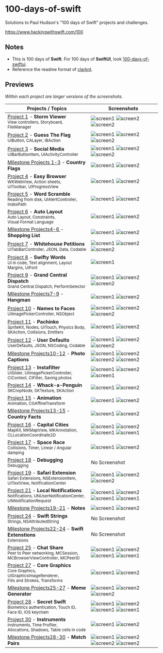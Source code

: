 # 100-days-of-swift

Solutions to Paul Hudson's "100 days of Swift" projects and challenges.

https://www.hackingwithswift.com/100

## Notes
- This is 100 days of **Swift**. For 100 days of **SwiftUI**, look [100-days-of-swiftui](https://github.com/fauzandwip/100-days-of-swiftui). 
- Reference the readme format of [clarknt](https://github.com/clarknt).

## Previews

*Within each project are larger versions of the screenshots.*

Projects / Topics  |  Screenshots
--- | ---
[Project 1](01_Project1) - __Storm Viewer__ <br/><sub> View controllers, Storyboard, FileManager </sub> | ![screen1](01_Project1/screenshots/small/screen01.png) ![screen2](01_Project1/screenshots/small/screen02.png) ![screen2](01_Project1/screenshots/small/screen03.png) |
[Project 2](02_Project1) - __Guess The Flag__ <br/><sub> UIButton, CALayer, IBAction </sub> | ![screen1](02_Project2/screenshots/small/screen01.png) ![screen2](02_Project2/screenshots/small/screen02.png) ![screen2](02_Project2/screenshots/small/screen03.png) |
[Project 3](03_Project3) - __Social Media__ <br/><sub> UIBarButtonItem, UIActivityController </sub> | ![screen1](03_Project3/screenshots/small/screen01.png) ![screen2](03_Project3/screenshots/small/screen02.png) ![screen2](03_Project3/screenshots/small/screen03.png) |
[Milestone Projects 1-3](04_Milestone-Projects1-3) - __Country Flags__ <br/><sub>  </sub> | ![screen1](04_Milestone-Projects1-3/screenshots/small/screen01.png) ![screen2](04_Milestone-Projects1-3/screenshots/small/screen02.png) |
[Project 4](05_Project4) - __Easy Browser__ <br/><sub> WKWebView, Action sheets, </sub> <br/><sub>UIToolbar, UIProgressView</sub> | ![screen1](05_Project4/screenshots/small/screen01.png) ![screen2](05_Project4/screenshots/small/screen02.png) |
[Project 5](06_Project5) - __Word Scramble__ <br/><sub> Reading from disk, UIAlertController, IndexPath </sub> | ![screen1](06_Project5/screenshots/small/screen01.png) ![screen2](06_Project5/screenshots/small/screen02.png) |
[Project 6](07_Project6) - __Auto Layout__ <br/><sub> Auto Layout, Constraints, </sub> <br/><sub>Visual Format Language</sub> | ![screen1](07_Project6/screenshots/small/screen01.png) ![screen2](07_Project6/screenshots/small/screen02.png) |
[Milestone Projects4-6 ](08_Milestone-Projecst4-6) - __Shopping List__ <br/><sub>  </sub> | ![screen1](08_Milestone-Projects4-6/screenshots/small/screen01.png) ![screen2](08_Milestone-Projects4-6/screenshots/small/screen02.png) |
[Project 7](09_Project7) - __Whitehouse Petitions__ <br/><sub> UITabBarController, JSON, Data, Codable </sub> | ![screen1](09_Project7/screenshots/small/screen01.png) ![screen2](09_Project7/screenshots/small/screen02.png) ![screen2](09_Project7/screenshots/small/screen03.png) |
[Project 8](10_Project8) - __Swifty Words__ <br/><sub> UI in code, Text alignment, Layout Margins, UIFont </sub> | ![screen1](10_Project8/screenshots/small/screen01.png) |
[Project 9](11_Project9) - __Grand Central Dispatch__ <br/><sub> Grand Central Dispatch, PerformSelector </sub> | ![screen1](11_Project9/screenshots/small/screen01.png) ![screen2](11_Project9/screenshots/small/screen02.png) ![screen2](11_Project9/screenshots/small/screen03.png) |
[Milestone Projects7-9](12_Milestone-Projects7-9) - __Hangman__ <br/><sub>  </sub> | ![screen1](12_Milestone-Projects7-9/screenshots/small/screen01.png) ![screen2](12_Milestone-Projects7-9/screenshots/small/screen02.png) |
[Project 10](13_Project10) - __Names to Faces__ <br/><sub> UIImagePickerController, NSObject </sub> | ![screen1](13_Project10/screenshots/small/screen01.png) ![screen2](13_Project10/screenshots/small/screen02.png) ![screen2](13_Project10/screenshots/small/screen03.png) |
[Project 11](14_Project11) - __Pachinko__ <br/><sub> SpriteKit, Nodes, UITouch, Physics Body,</sub> <br/><sub>SKAction, Collisions, Emitters</sub> | ![screen1](14_Project11/screenshots/small/screen01.png) ![screen2](14_Project11/screenshots/small/screen02.png) |
[Project 12](15_Project12) - __User Defaults__ <br/><sub> UserDefaults, JSON, NSCoding, Codable </sub> | ![screen1](15_Project12/screenshots/small/screen01.png) ![screen2](15_Project12/screenshots/small/screen02.png) ![screen2](15_Project12/screenshots/small/screen03.png) |
[Milestone Projects10-12](16_Milestone-Projects10-12) - __Photo Captions__ <br/><sub>  </sub> | ![screen1](16_Milestone-Projects10-12/screenshots/small/screen01.png) ![screen2](16_Milestone-Projects10-12/screenshots/small/screen02.png) ![screen2](16_Milestone-Projects10-12/screenshots/small/screen03.png) ![screen2](16_Milestone-Projects10-12/screenshots/small/screen04.png) |
[Project 13](17_Project13) - __Instafilter__ <br/><sub> UISlider, UIImagePickerController,</sub> <br/><sub>CIContext, CIFilter, Saving photos </sub> | ![screen1](17_Project13/screenshots/small/screen01.png) ![screen2](17_Project13/screenshots/small/screen02.png) ![screen1](17_Project13/screenshots/small/screen03.png) |
[Project 14](18_Project14) - __Whack-a-Penguin__ <br/><sub> SKCropNode, SKTexture, SKAction </sub> | ![screen1](18_Project14/screenshots/small/screen01.png) ![screen2](18_Project14/screenshots/small/screen02.png) |
[Project 15](19_Project15) - __Animation__ <br/><sub> Animation, CGAffineTransform </sub> | ![screen1](19_Project15/screenshots/small/screen01.png) ![screen2](19_Project15/screenshots/small/screen02.png) |
[Milestone Projects13-15](20_Milestone-Projects13-15) - __Country Facts__ <br/><sub>  </sub> | ![screen1](20_Milestone-Projects13-15/screenshots/small/screen01.png) ![screen2](20_Milestone-Projects13-15/screenshots/small/screen02.png) |
[Project 16](21_Project16) - __Capital Cities__ <br/><sub> MapKit, MKMapView, MKAnnotation, </sub> <br/><sub>CLLocationCoordinate2D</sub> | ![screen1](21_Project16/screenshots/small/screen01.png) ![screen2](21_Project16/screenshots/small/screen02.png) ![screen1](21_Project16/screenshots/small/screen03.png) ![screen1](21_Project16/screenshots/small/screen04.png)|
[Project 17](22_Project17) - __Space Race__ <br/><sub> Collisions, Timer, Linear / Angular damping </sub> | ![screen1](22_Project17/screenshots/small/screen01.png) ![screen2](22_Project17/screenshots/small/screen02.png) |
[Project 18](23_Project18) - __Debugging__ <br/><sub> Debugging </sub> | No Screenshot |
[Project 19](24_Project19) - __Safari Extension__ <br/><sub> Safari Extensions, NSExtensionItem, </sub> <br/><sub>UITextView, NotificationCenter</sub> | ![screen1](24_Project19/screenshots/small/screen01.png) ![screen2](24_Project19/screenshots/small/screen02.png) ![screen2](24_Project19/screenshots/small/screen03.png) |
[Project 21](25_Project21) - __Local Notifications__ <br/><sub> Notifications, UNUserNotificationCenter,  </sub> <br/><sub>UNNotificationRequest</sub> | ![screen1](25_Project21/screenshots/small/screen01.png) ![screen2](25_Project21/screenshots/small/screen02.png) ![screen1](25_Project21/screenshots/small/screen03.png) ![screen1](25_Project21/screenshots/small/screen04.png) |
[Milestone Projects19-21](26_Milestone-Projects19-21) - __Notes__ <br/><sub>  </sub> | ![screen1](26_Milestone-Projects19-21/screenshots/small/screen01.png) ![screen2](26_Milestone-Projects19-21/screenshots/small/screen02.png) |
[Project 24](27_Project24) - __Swift Strings__ <br/><sub> Strings, NSAttributedString </sub> | No Screenshot |
[Milestone Projects22-24](28_Milestone-Projects22-24) - __Swift Extenstions__ <br/><sub> Extensions </sub> | No Screenshot |
[Project 25](29_Project25) - __Chat Share__ <br/><sub> Peer to Peer networking, MCSession, </sub> <br/><sub>MCBrowserViewController, MCPeerID </sub> | ![screen1](29_Project25/screenshots/small/screen01.png) ![screen2](29_Project25/screenshots/small/screen02.png) ![screen1](29_Project25/screenshots/small/screen03.png) ![screen1](29_Project25/screenshots/small/screen04.png) |
[Project 27](30_Project27) - __Core Graphics__ <br/><sub> Core Graphics, UIGraphicsImageRenderer,  </sub> <br/><sub>Fills and Strokes, Transforms</sub> | ![screen1](30_Project27/screenshots/small/screen01.png) ![screen2](30_Project27/screenshots/small/screen02.png) |
[Milestone Projects25-27](31_Milestone-Projects25-27) - __Meme Generator__ <br/><sub>  </sub> | ![screen1](31_Milestone-Projects25-27/screenshots/small/screen01.png) ![screen2](31_Milestone-Projects25-27/screenshots/small/screen02.png) ![screen2](31_Milestone-Projects25-27/screenshots/small/screen03.png) |
[Project 28](32_Project28) - __Secret Swift__ <br/><sub> Biometrics authentication, Touch ID, </sub> <br/><sub>Face ID, iOS keychain</sub> | ![screen1](32_Project28/screenshots/small/screen01.png) ![screen2](32_Project28/screenshots/small/screen02.png) ![screen1](32_Project28/screenshots/small/screen03.png) ![screen1](32_Project28/screenshots/small/screen04.png) |
[Project 30](33_Project30) - __Instruments__ <br/><sub> Instruments, Time Profiler, </sub> <br/><sub>Allocations, Shadows, Table cells in code</sub> | ![screen1](33_Project30/screenshots/small/screen01.png) ![screen2](33_Project30/screenshots/small/screen02.png) |
[Milestone Projects28-30](34_Milestone-Projects28-30_self) - __Match Pairs__ <br/><sub>  </sub> | ![screen1](34_Milestone-Projects28-30_self/screenshots/small/screen01.png) ![screen2](34_Milestone-Projects28-30_self/screenshots/small/screen02.png) ![screen2](34_Milestone-Projects28-30_self/screenshots/small/screen03.png) ![screen2](34_Milestone-Projects28-30_self/screenshots/small/screen04.png) |
